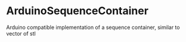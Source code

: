 # ArduinoSequenceContainer
Arduino compatible implementation of a sequence container, similar to vector of stl
